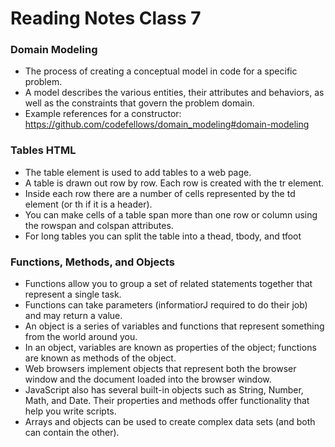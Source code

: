 # Reading Notes Class 7

### Domain Modeling
- The process of creating a conceptual model in code for a specific problem.
- A model describes the various entities, their attributes and behaviors, as well as the constraints that govern the problem domain.
- Example references for a constructor: https://github.com/codefellows/domain_modeling#domain-modeling

### Tables HTML
- The table element is used to add tables to a web
page.
- A table is drawn out row by row. Each row is created
with the tr element.
- Inside each row there are a number of cells
represented by the td element (or th if it is a
header).
- You can make cells of a table span more than one row
or column using the rowspan and colspan attributes.
- For long tables you can split the table into a thead,
tbody, and tfoot

### Functions, Methods, and Objects
- Functions allow you to group a set of related statements together that represent a single task.
- Functions can take parameters (informatiorJ required to do their job) and may return a value.
- An object is a series of variables and functions that represent something from the world around you.
- In an object, variables are known as properties of the object; functions are known as methods of the object.
- Web browsers implement objects that represent both the browser window and the document loaded into the browser window.
- JavaScript also has several built-in objects such as String, Number, Math, and Date. Their properties and methods offer functionality that help you write scripts.
- Arrays and objects can be used to create complex data sets (and both can contain the other).
